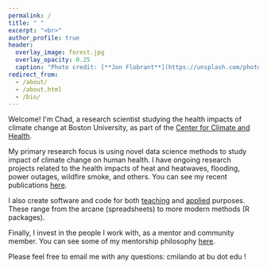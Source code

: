 ```yaml
---
permalink: /
title: " "
excerpt: "<br>"
author_profile: true
header:
  overlay_image: forest.jpg
  overlay_opacity: 0.25
  caption: "Photo credit: [**Jon Flobrant**](https://unsplash.com/photos/JU2MgHOHDsw)"
redirect_from: 
  - /about/
  - /about.html
  - /bio/
---
```


Welcome! I'm Chad, a research scientist studying the health impacts of climate change at Boston University, as part of the [Center for Climate and Health](https://sites.bu.edu/climateandhealth/).

My primary research focus is using novel data science methods to study impact of climate change on human health. I have ongoing research projects related to the health impacts of heat and heatwaves, flooding, power outages, wildfire smoke, and others. You can see my recent publications [here](https://chadmilando.com/publications/).

I also create software and code for both [teaching](https://chadmilando.com/teaching/) and [applied](https://chadmilando.com/tools/) purposes. These range from the arcane (spreadsheets) to more modern methods (R packages).

Finally, I invest in the people I work with, as a mentor and community member. You can see some of my mentorship philosophy [here](https://chadmilando.com/mentorship/).

Please feel free to email me with any questions: cmilando at bu dot edu !